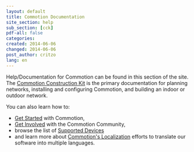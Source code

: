 ```yaml
---
layout: default
title: Commotion Documentation
site_section: help
sub_section: [cck]
pdf-all: false
categories: 
created: 2014-06-06
changed: 2014-06-06
post_author: critzo
lang: en
---
```


Help/Documentation for Commotion can be found in this section of the site. The <a href="/docs/cck">Commotion Construction Kit</a> is the primary documentation for planning networks, installing and configuring Commotion, and building an indoor or outdoor network.

You can also learn how to:

  * <a href="/docs/get-started">Get Started</a> with Commotion, 
  * <a href="/docs/get-involved">Get Involved</a> with the Commotion Community, 
  * browse the list of <a href="/docs/supported-devices">Supported Devices</a> 
  * and learn more about <a href="/docs/localization">Commotion's Localization</a> efforts to translate our software into multiple languages.
 
